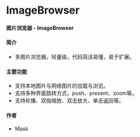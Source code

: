 # ImageBrowser
#### 图片浏览器 - ImageBrowser

#### 简介
- 多图片浏览器，轻量级，代码简洁易懂，易于扩展。

#### 主要功能
- 支持本地图片与网络图片的加载与浏览。
- 支持多种界面跳转方式，push、present、zoom等。
- 支持轮播、双指缩放、双击放大、单击返回等。

#### 作者 
- Mask
